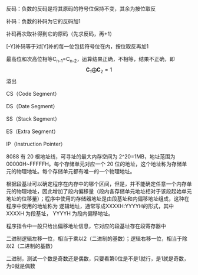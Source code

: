 反码：负数的反码是将其原码的符号位保持不变，其余为按位取反

补码：负数的补码为它的反码加1

补码再次取补得到它的原码（先求反码，再+1）

[-Y]补码等于对[Y]补的每一位包括符号位在内，按位取反再加1

最高位和次高位相等C<sub>n-1</sub>=C<sub>n-2</sub>，运算结果正确，不相等，结果不正确，即
$$
\mathbf{C}_1\bigoplus\mathbf{C}_2 = 1
$$
溢出

CS（Code Segment）

DS（Date Segment）

SS（Stack Segment）

ES（Extra Segment）

IP（Instruction Pointer）

8088 有 20 根地址线，可寻址的最大内存空间为 2^20=1MB，地址范围为 00000H~FFFFFH。每个存储单元对应一个 20 位的地址，这个地址称为存储单元的物理地址。每个存储单元都有唯一的一个物理地址。

 根据段基址可以确定程序在内存中的哪个区间，但是，并不能确定任意一个内存单元的物理地址，因此增加了段内偏移量（段内各存储单元地址相对于该段起始单元地址的位移量）；程序中使用的存储器地址是由段基址和内偏移地址组成，这种在程序中使用的地址称为 逻辑地址，通常写成XXXXH:YYYYH的形式，其中 XXXXH 为段基址， YYYYH 为段内偏移地址。

程序指令中一般只给出偏移地址信息，它对应的段基址存在段寄存器中

二进制逻辑左移一位，相当于乘以2（二进制的基数）；逻辑右移一位，相当于除以2（二进制的基数）

二进制，测试一个数是奇数还是偶数，只要看第0位是不是1就行，是1就是奇数，为0就是偶数